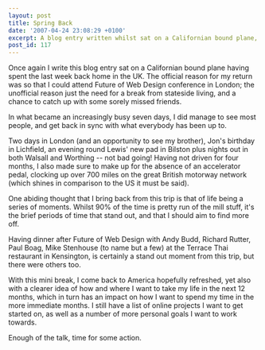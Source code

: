 ```yaml
---
layout: post
title: Spring Back
date: '2007-04-24 23:08:29 +0100'
excerpt: A blog entry written whilst sat on a Californian bound plane, reflecting on the last week spent back home in the UK.
post_id: 117
---
```

Once again I write this blog entry sat on a Californian bound plane having spent the last week back home in the UK. The official reason for my return was so that I could attend Future of Web Design conference in London; the unofficial reason just the need for a break from stateside living, and a chance to catch up with some sorely missed friends.

In what became an increasingly busy seven days, I did manage to see most people, and get back in sync with what everybody has been up to.

Two days in London (and an opportunity to see my brother), Jon's birthday in Lichfield, an evening round Lewis' new pad in Bilston plus nights out in both Walsall and Worthing -- not bad going! Having not driven for four months, I also made sure to make up for the absence of an accelerator pedal, clocking up over 700 miles on the great British motorway network (which shines in comparison to the US it must be said).

One abiding thought that I bring back from this trip is that of life being a series of moments. Whilst 90% of the time is pretty run of the mill stuff, it's the brief periods of time that stand out, and that I should aim to find more off.

Having dinner after Future of Web Design with Andy Budd, Richard Rutter, Paul Boag, Mike Stenhouse (to name but a few) at the Terrace Thai restaurant in Kensington, is certainly a stand out moment from this trip, but there were others too.

With this mini break, I come back to America hopefully refreshed, yet also with a clearer idea of how and where I want to take my life in the next 12 months, which in turn has an impact on how I want to spend my time in the more immediate months. I still have a list of online projects I want to get started on, as well as a number of more personal goals I want to work towards. 

Enough of the talk, time for some action.